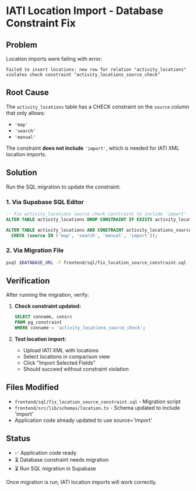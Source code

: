 # IATI Location Import - Database Constraint Fix

## Problem

Location imports were failing with error:
```
Failed to insert locations: new row for relation "activity_locations" 
violates check constraint "activity_locations_source_check"
```

## Root Cause

The `activity_locations` table has a CHECK constraint on the `source` column that only allows:
- `'map'`
- `'search'`  
- `'manual'`

The constraint **does not include** `'import'`, which is needed for IATI XML location imports.

## Solution

Run the SQL migration to update the constraint:

### 1. Via Supabase SQL Editor

```sql
-- Fix activity_locations source check constraint to include 'import'
ALTER TABLE activity_locations DROP CONSTRAINT IF EXISTS activity_locations_source_check;

ALTER TABLE activity_locations ADD CONSTRAINT activity_locations_source_check 
  CHECK (source IN ('map', 'search', 'manual', 'import'));
```

### 2. Via Migration File

```bash
psql $DATABASE_URL -f frontend/sql/fix_location_source_constraint.sql
```

## Verification

After running the migration, verify:

1. **Check constraint updated:**
   ```sql
   SELECT conname, consrc
   FROM pg_constraint
   WHERE conname = 'activity_locations_source_check';
   ```

2. **Test location import:**
   - Upload IATI XML with locations
   - Select locations in comparison view
   - Click "Import Selected Fields"
   - Should succeed without constraint violation

## Files Modified

- `frontend/sql/fix_location_source_constraint.sql` - Migration script
- `frontend/src/lib/schemas/location.ts` - Schema updated to include 'import'
- Application code already updated to use source='import'

## Status

- ✅ Application code ready
- ⏳ Database constraint needs migration
- ⏳ Run SQL migration in Supabase

Once migration is run, IATI location imports will work correctly.

